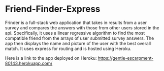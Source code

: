 # Friend-Finder-Express

Frinder is a full-stack web application that takes in results from a user survey and compares the answers with those from other users stored in the api. Specifically, it uses a linear regressive algorithm to find the most compatible friend from the arrays of user submitted survey answers. The app then displays the name and picture of the user with the best overall match. It uses express for routing and is hosted using Heroku.

Here is a link to the app deployed on Heroku: https://gentle-escarpment-80143.herokuapp.com/
